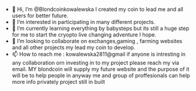 - 👋 Hi, I’m @Blondcoinkowalewska I created my coin to lead me and all users for better future.
- 👀 I’m interested in participating in many different projects.
- 🌱 I’m currently learning everything by babysteps but its still a huge step for me to start the cryopto live changing adventure I hope.
- 💞️ I’m looking to collaborate on exchanges,gaming , farming websites and all other projects my lead my coin to develop.
- 📫 How to reach me : kowalewska2811@gmail if anyone is intresting in any collaboration orn investing in to my project please reach my via email.
MY blondcoin will supply my future website and the purpose of it will be to help people in anyway me and group of proffesionals can help more info privately project still in built

<!---
Blondcoinkowalewska/Blondcoinkowalewska is a ✨ special ✨ repository because its `uniqe` (this file) appears on your GitHub profile.
You can click the Preview link to take a look at your changes.
--->
